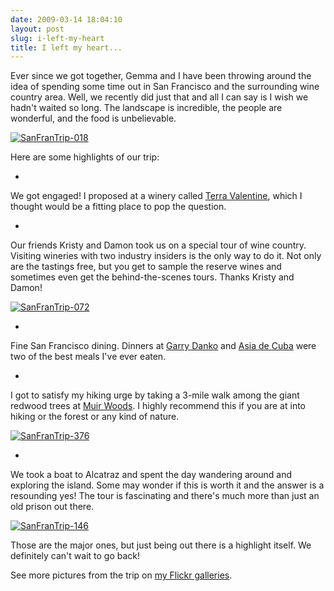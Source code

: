 ```yaml
---
date: 2009-03-14 18:04:10
layout: post
slug: i-left-my-heart
title: I left my heart...
---
```


Ever since we got together, Gemma and I have been throwing around the idea of spending some time out in San Francisco and the surrounding wine country area. Well, we recently did just that and all I can say is I wish we hadn't waited so long. The landscape is incredible, the people are wonderful, and the food is unbelievable.



[![SanFranTrip-018](http://farm4.static.flickr.com/3555/3350976566_d1925e251c.jpg)](http://www.flickr.com/photos/geldmacher/3350976566/)



Here are some highlights of our trip:





  *
We got engaged! I proposed at a winery called [Terra Valentine](http://www.terravalentine.com/terravalentine/index.jsp), which I thought would be a fitting place to pop the question.



  *
Our friends Kristy and Damon took us on a special tour of wine country. Visiting wineries with two industry insiders is the only way to do it. Not only are the tastings free, but you get to sample the reserve wines and sometimes even get the behind-the-scenes tours. Thanks Kristy and Damon!



[![SanFranTrip-072](http://farm4.static.flickr.com/3585/3350153281_5ccd3f8147.jpg)](http://www.flickr.com/photos/geldmacher/3350153281/)






  *
Fine San Francisco dining. Dinners at [Garry Danko](www.garydanko.com) and [Asia de Cuba](http://www.chinagrillmanagement.com/adecSF/main.cfm?pp=0) were two of the best meals I've ever eaten.



  *
I got to satisfy my hiking urge by taking a 3-mile walk among the giant redwood trees at [Muir Woods](http://www.nps.gov/muwo/). I highly recommend this if you are at into hiking or the forest or any kind of nature.



[![SanFranTrip-376](http://farm4.static.flickr.com/3473/3350162515_593f3544ee.jpg)](http://www.flickr.com/photos/geldmacher/3350162515/)






  *
We took a boat to Alcatraz and spent the day wandering around and exploring the island. Some may wonder if this is worth it and the answer is a resounding yes! The tour is fascinating and there's much more than just an old prison out there.


[![SanFranTrip-146](http://farm4.static.flickr.com/3581/3350154023_7e37cbb974.jpg)](http://www.flickr.com/photos/geldmacher/3350154023/)






Those are the major ones, but just being out there is a highlight itself. We definitely can't wait to go back!

See more pictures from the trip on [my Flickr galleries](http://www.flickr.com/photos/geldmacher/sets/72157615197192494/).
